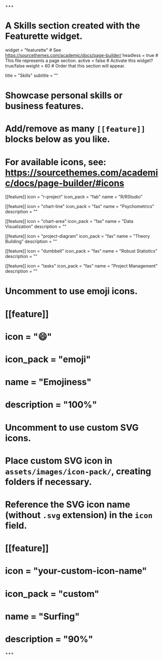 +++
# A Skills section created with the Featurette widget.
widget = "featurette"  # See https://sourcethemes.com/academic/docs/page-builder/
headless = true  # This file represents a page section.
active = false  # Activate this widget? true/false
weight = 60  # Order that this section will appear.

title = "Skills"
subtitle = ""

# Showcase personal skills or business features.
# 
# Add/remove as many `[[feature]]` blocks below as you like.
# 
# For available icons, see: https://sourcethemes.com/academic/docs/page-builder/#icons

[[feature]]
  icon = "r-project"
  icon_pack = "fab"
  name = "R/RStudio"
  
[[feature]]
  icon = "chart-line"
  icon_pack = "fas"
  name = "Psychometrics"
  description = ""  
  
[[feature]]
  icon = "chart-area"
  icon_pack = "fas"
  name = "Data Visualization"
  description = ""
  
[[feature]]
  icon = "project-diagram"
  icon_pack = "fas"
  name = "Theory Building"
  description = ""
  
[[feature]]
  icon = "dumbbell"
  icon_pack = "fas"
  name = "Robust Statistics"
  description = ""
  
[[feature]]
  icon = "tasks"
  icon_pack = "fas"
  name = "Project Management"
  description = ""

# Uncomment to use emoji icons.
# [[feature]]
#  icon = ":smile:"
#  icon_pack = "emoji"
#  name = "Emojiness"
#  description = "100%"  

# Uncomment to use custom SVG icons.
# Place custom SVG icon in `assets/images/icon-pack/`, creating folders if necessary.
# Reference the SVG icon name (without `.svg` extension) in the `icon` field.
# [[feature]]
#  icon = "your-custom-icon-name"
#  icon_pack = "custom"
#  name = "Surfing"
#  description = "90%"

+++
